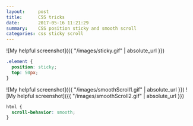 ```yaml
---
layout:     post
title:      CSS tricks
date:       2017-05-16 11:21:29
summary:    CSS position sticky and smooth scroll
categories: css sticky scroll
---
```


![My helpful screenshot]({{ "/images/sticky.gif" | absolute_url }})
```css
.element {
  position: sticky;
  top: 50px;
}
```

![My helpful screenshot]({{ "/images/smoothScroll1.gif" | absolute_url }})
![My helpful screenshot]({{ "/images/smoothScroll2.gif" | absolute_url }})
```css
html {
  scroll-behavior: smooth;
}
```
